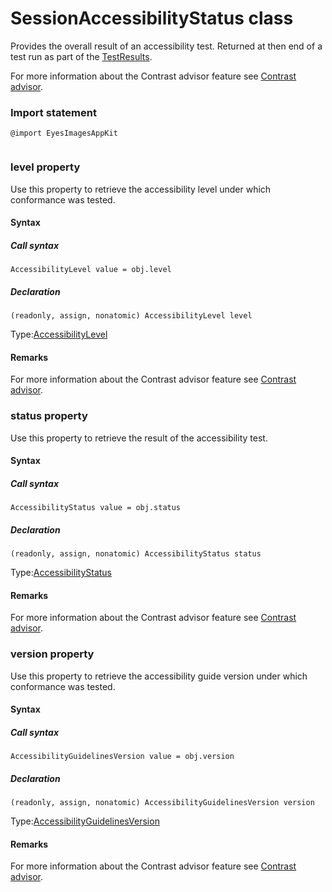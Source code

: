# SessionAccessibilityStatus class
Provides the overall result of an accessibility test.
Returned at then end of a test run as part of the [TestResults](./testresults).

For more information about the Contrast advisor feature see [Contrast advisor](https://applitools.com/docs/features/contrast-accessibility.html). 
 ### Import statement 
``` 
@import EyesImagesAppKit
 
 ``` 


 
 ### level property
Use this property to retrieve the accessibility level under which conformance was tested.

#### Syntax 
 ##### Call syntax 
 ``` 
AccessibilityLevel value = obj.level
 ``` 
 
 ##### Declaration 
 ``` 
 (readonly, assign, nonatomic) AccessibilityLevel level 
 ``` 
 
 Type:[AccessibilityLevel](./accessibilitylevel)
        
 ####  Remarks 
For more information about the Contrast advisor feature see [Contrast advisor](https://applitools.com/docs/features/contrast-accessibility.html). 
 ### status property
Use this property to retrieve the result of the accessibility test.

#### Syntax 
 ##### Call syntax 
 ``` 
AccessibilityStatus value = obj.status
 ``` 
 
 ##### Declaration 
 ``` 
 (readonly, assign, nonatomic) AccessibilityStatus status 
 ``` 
 
 Type:[AccessibilityStatus](./accessibilitystatus)
        
 ####  Remarks 
For more information about the Contrast advisor feature see [Contrast advisor](https://applitools.com/docs/features/contrast-accessibility.html). 
 ### version property
Use this property to retrieve the accessibility guide version under which conformance was tested.

#### Syntax 
 ##### Call syntax 
 ``` 
AccessibilityGuidelinesVersion value = obj.version
 ``` 
 
 ##### Declaration 
 ``` 
 (readonly, assign, nonatomic) AccessibilityGuidelinesVersion version 
 ``` 
 
 Type:[AccessibilityGuidelinesVersion](./accessibilityguidelinesversion)
        
 ####  Remarks 
For more information about the Contrast advisor feature see [Contrast advisor](https://applitools.com/docs/features/contrast-accessibility.html).